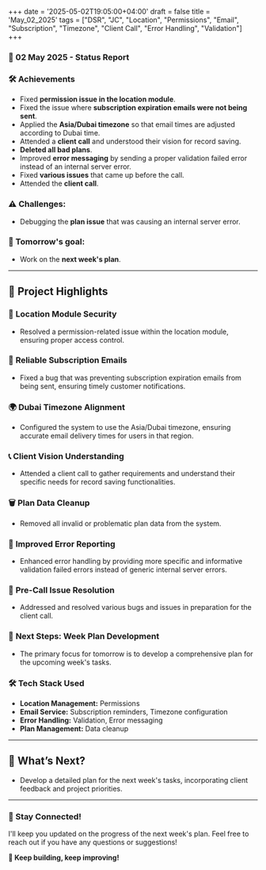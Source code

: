 +++
date = '2025-05-02T19:05:00+04:00'
draft = false
title = 'May_02_2025'
tags = ["DSR", "JC", "Location", "Permissions", "Email", "Subscription", "Timezone", "Client Call", "Error Handling", "Validation"]
+++

### **📆 02 May 2025 - Status Report**

### **🛠 Achievements**
<!--more-->

- Fixed **permission issue in the location module**.
- Fixed the issue where **subscription expiration emails were not being sent**.
- Applied the **Asia/Dubai timezone** so that email times are adjusted according to Dubai time.
- Attended a **client call** and understood their vision for record saving.
- **Deleted all bad plans**.
- Improved **error messaging** by sending a proper validation failed error instead of an internal server error.
- Fixed **various issues** that came up before the call.
- Attended the **client call**.

### **⚠️ Challenges:**

- Debugging the **plan issue** that was causing an internal server error.

### **🎯 Tomorrow's goal:**

- Work on the **next week's plan**.

---

## 📖 **Project Highlights**

### 📍 **Location Module Security**

- Resolved a permission-related issue within the location module, ensuring proper access control.

### 📧 **Reliable Subscription Emails**

- Fixed a bug that was preventing subscription expiration emails from being sent, ensuring timely customer notifications.

### 🌍 **Dubai Timezone Alignment**

- Configured the system to use the Asia/Dubai timezone, ensuring accurate email delivery times for users in that region.

### 📞 **Client Vision Understanding**

- Attended a client call to gather requirements and understand their specific needs for record saving functionalities.

### 🗑️ **Plan Data Cleanup**

- Removed all invalid or problematic plan data from the system.

### 💬 **Improved Error Reporting**

- Enhanced error handling by providing more specific and informative validation failed errors instead of generic internal server errors.

### 🐞 **Pre-Call Issue Resolution**

- Addressed and resolved various bugs and issues in preparation for the client call.

### 🚀 **Next Steps: Week Plan Development**

- The primary focus for tomorrow is to develop a comprehensive plan for the upcoming week's tasks.

### 🛠️ **Tech Stack Used**

- **Location Management:** Permissions
- **Email Service:** Subscription reminders, Timezone configuration
- **Error Handling:** Validation, Error messaging
- **Plan Management:** Data cleanup

---

## 🚀 **What’s Next?**

- Develop a detailed plan for the next week's tasks, incorporating client feedback and project priorities.

---

### **💬 Stay Connected!**

I'll keep you updated on the progress of the next week's plan. Feel free to reach out if you have any questions or suggestions!

**🚀 Keep building, keep improving!**
